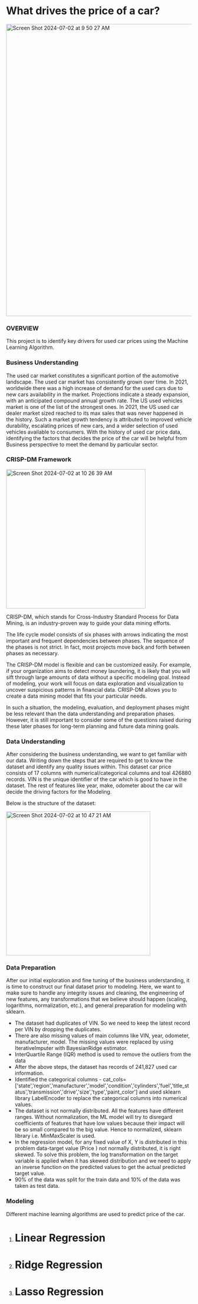 # What drives the price of a car?

<img width="793" alt="Screen Shot 2024-07-02 at 9 50 27 AM" src="https://github.com/rajeshvr79/UCB-MLAI/assets/145634280/29ad2294-8e76-4d4c-9dab-6417b6a9fe22">


### OVERVIEW

This project is to identify key drivers for used car prices using the Machine Learning Algorithm.  


### Business Understanding

The used car market constitutes a significant portion of the automotive landscape. The used car market has consistently grown over time. In 2021, worldwide there was a high increase of demand for the used cars due to new cars availability in the market. Projections indicate a steady expansion, with an anticipated compound annual growth rate. The US used vehicles market is one of the list of the strongest ones. In 2021, the US used car dealer market sized reached to its max sales that was never happened in the history. Such a market growth tendency is attributed to improved vehicle durability, escalating prices of new cars, and a wider selection of used vehicles available to consumers. With the history of used car price data, identifying the factors that decides the price of the car will be helpful from Business perspective to meet the demand by particular sector.


### CRISP-DM Framework

<img width="378" alt="Screen Shot 2024-07-02 at 10 26 39 AM" src="https://github.com/rajeshvr79/UCB-MLAI/assets/145634280/371039b4-69a2-4bd1-b9e9-a6f7f42adad7">

CRISP-DM, which stands for Cross-Industry Standard Process for Data Mining, is an industry-proven way to guide your data mining efforts.

The life cycle model consists of six phases with arrows indicating the most important and frequent dependencies between phases. The sequence of the phases is not strict. In fact, most projects move back and forth between phases as necessary.

The CRISP-DM model is flexible and can be customized easily. For example, if your organization aims to detect money laundering, it is likely that you will sift through large amounts of data without a specific modeling goal. Instead of modeling, your work will focus on data exploration and visualization to uncover suspicious patterns in financial data. CRISP-DM allows you to create a data mining model that fits your particular needs.

In such a situation, the modeling, evaluation, and deployment phases might be less relevant than the data understanding and preparation phases. However, it is still important to consider some of the questions raised during these later phases for long-term planning and future data mining goals.


### Data Understanding

After considering the business understanding, we want to get familiar with our data. Writing down the steps that are required to get to know the dataset and identify any quality issues within. This dataset car price consists of 17 columns with numerical/categorical columns and toal 426880 records. VIN is the unique identifier of the car which is good to have in the dataset. The rest of features like year, make, odometer about the car will decide the driving factors for the Modeling.

Below is the structure of the dataset:

<img width="391" alt="Screen Shot 2024-07-02 at 10 47 21 AM" src="https://github.com/rajeshvr79/UCB-MLAI/assets/145634280/77634603-ff12-40d7-95c4-d2f9a8c2b992">






### Data Preparation

After our initial exploration and fine tuning of the business understanding, it is time to construct our final dataset prior to modeling. Here, we want to make sure to handle any integrity issues and cleaning, the engineering of new features, any transformations that we believe should happen (scaling, logarithms, normalization, etc.), and general preparation for modeling with sklearn.

- The dataset had duplicates of VIN. So we need to keep the latest record per VIN by dropping the duplicates. 
- There are also missing values of main columns like VIN, year, odometer, manufacturer, model. The missing values were replaced by using IterativeImputer with BayesianRidge estimator.
- InterQuartile Range (IQR) method is used to remove the outliers from the data
- After the above steps, the dataset has records of 241,827 used car information.
- Identified the categorical columns - cat_cols=['state','region','manufacturer','model','condition','cylinders','fuel','title_status','transmission','drive','size','type','paint_color'] and used sklearn library LabelEncoder to replace the categorical columns into numerical values.
- The dataset is not normally distributed. All the features have different ranges. Without normalization, the ML model will try to disregard coefficients of features that have low values because their impact will be so small compared to the big value. Hence to normalized, sklearn library i.e. MinMaxScaler is used.
- In the regression model, for any fixed value of X, Y is distributed in this problem data-target value (Price ) not normally distributed, it is right skewed. To solve this problem, the log transformation on the target variable is applied when it has skewed distribution and we need to apply an inverse function on the predicted values to get the actual predicted target value.
- 90% of the data was split for the train data and 10% of the data was taken as test data.


### Modeling

Different machine learning algorithms are used to predict price of the car.

1. # Linear Regression
2. # Ridge Regression
3. # Lasso Regression
